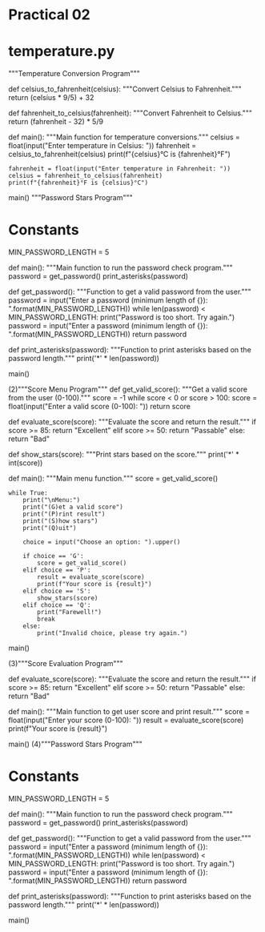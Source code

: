 # Practical 02
# temperature.py
"""Temperature Conversion Program"""

def celsius_to_fahrenheit(celsius):
    """Convert Celsius to Fahrenheit."""
    return (celsius * 9/5) + 32

def fahrenheit_to_celsius(fahrenheit):
    """Convert Fahrenheit to Celsius."""
    return (fahrenheit - 32) * 5/9

def main():
    """Main function for temperature conversions."""
    celsius = float(input("Enter temperature in Celsius: "))
    fahrenheit = celsius_to_fahrenheit(celsius)
    print(f"{celsius}°C is {fahrenheit}°F")

    fahrenheit = float(input("Enter temperature in Fahrenheit: "))
    celsius = fahrenheit_to_celsius(fahrenheit)
    print(f"{fahrenheit}°F is {celsius}°C")

main()
"""Password Stars Program"""

# Constants
MIN_PASSWORD_LENGTH = 5

def main():
    """Main function to run the password check program."""
    password = get_password()
    print_asterisks(password)

def get_password():
    """Function to get a valid password from the user."""
    password = input("Enter a password (minimum length of {}): ".format(MIN_PASSWORD_LENGTH))
    while len(password) < MIN_PASSWORD_LENGTH:
        print("Password is too short. Try again.")
        password = input("Enter a password (minimum length of {}): ".format(MIN_PASSWORD_LENGTH))
    return password

def print_asterisks(password):
    """Function to print asterisks based on the password length."""
    print('*' * len(password))

main()

(2)"""Score Menu Program"""
def get_valid_score():
    """Get a valid score from the user (0-100)."""
    score = -1
    while score < 0 or score > 100:
        score = float(input("Enter a valid score (0-100): "))
    return score

def evaluate_score(score):
    """Evaluate the score and return the result."""
    if score >= 85:
        return "Excellent"
    elif score >= 50:
        return "Passable"
    else:
        return "Bad"

def show_stars(score):
    """Print stars based on the score."""
    print('*' * int(score))

def main():
    """Main menu function."""
    score = get_valid_score()
    
    while True:
        print("\nMenu:")
        print("(G)et a valid score")
        print("(P)rint result")
        print("(S)how stars")
        print("(Q)uit")
        
        choice = input("Choose an option: ").upper()
        
        if choice == 'G':
            score = get_valid_score()
        elif choice == 'P':
            result = evaluate_score(score)
            print(f"Your score is {result}")
        elif choice == 'S':
            show_stars(score)
        elif choice == 'Q':
            print("Farewell!")
            break
        else:
            print("Invalid choice, please try again.")

main()


(3)"""Score Evaluation Program"""

def evaluate_score(score):
    """Evaluate the score and return the result."""
    if score >= 85:
        return "Excellent"
    elif score >= 50:
        return "Passable"
    else:
        return "Bad"

def main():
    """Main function to get user score and print result."""
    score = float(input("Enter your score (0-100): "))
    result = evaluate_score(score)
    print(f"Your score is {result}")

main()
(4)"""Password Stars Program"""

# Constants
MIN_PASSWORD_LENGTH = 5

def main():
    """Main function to run the password check program."""
    password = get_password()
    print_asterisks(password)

def get_password():
    """Function to get a valid password from the user."""
    password = input("Enter a password (minimum length of {}): ".format(MIN_PASSWORD_LENGTH))
    while len(password) < MIN_PASSWORD_LENGTH:
        print("Password is too short. Try again.")
        password = input("Enter a password (minimum length of {}): ".format(MIN_PASSWORD_LENGTH))
    return password

def print_asterisks(password):
    """Function to print asterisks based on the password length."""
    print('*' * len(password))

main()
